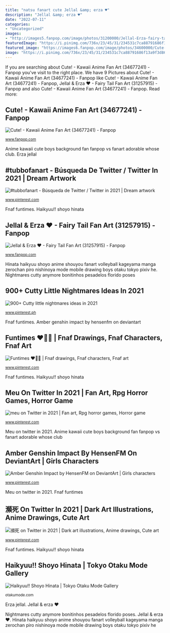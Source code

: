 ```yaml
---
title: "natsu fanart cute Jellal &amp; erza ♥"
description: "Jellal &amp; erza ♥"
date: "2022-07-11"
categories:
- "Uncategorized"
images:
- "http://images5.fanpop.com/image/photos/31200000/Jellal-Erza-fairy-tail-31257915-600-442.jpg"
featuredImage: "https://i.pinimg.com/736x/23/45/31/234531c7ca88791686f13a9f3d860127.jpg"
featured_image: "https://images6.fanpop.com/image/photos/34600000/Cute-kawaii-anime-34677241-1000-1053.jpg"
image: "https://i.pinimg.com/736x/23/45/31/234531c7ca88791686f13a9f3d860127.jpg"
---
```


If you are searching about Cute! - Kawaii Anime Fan Art (34677241) - Fanpop you've visit to the right place. We have 9 Pictures about Cute! - Kawaii Anime Fan Art (34677241) - Fanpop like Cute! - Kawaii Anime Fan Art (34677241) - Fanpop, Jellal &amp; Erza ♥ - Fairy Tail Fan Art (31257915) - Fanpop and also Cute! - Kawaii Anime Fan Art (34677241) - Fanpop. Read more:

## Cute! - Kawaii Anime Fan Art (34677241) - Fanpop

![Cute! - Kawaii Anime Fan Art (34677241) - Fanpop](https://images6.fanpop.com/image/photos/34600000/Cute-kawaii-anime-34677241-1000-1053.jpg "Fnaf funtimes")

<small>www.fanpop.com</small>

Anime kawaii cute boys background fan fanpop vs fanart adorable whose club. Erza jellal

## #tubbofanart - Búsqueda De Twitter / Twitter In 2021 | Dream Artwork

![#tubbofanart - Búsqueda de Twitter / Twitter in 2021 | Dream artwork](https://i.pinimg.com/736x/21/6e/c4/216ec4892f15c1f86b8ef4479a82cdd9.jpg "Anime kawaii cute boys background fan fanpop vs fanart adorable whose club")

<small>www.pinterest.com</small>

Fnaf funtimes. Haikyuu!! shoyo hinata

## Jellal &amp; Erza ♥ - Fairy Tail Fan Art (31257915) - Fanpop

![Jellal &amp; Erza ♥ - Fairy Tail Fan Art (31257915) - Fanpop](http://images5.fanpop.com/image/photos/31200000/Jellal-Erza-fairy-tail-31257915-600-442.jpg "Anime kawaii cute boys background fan fanpop vs fanart adorable whose club")

<small>www.fanpop.com</small>

Hinata haikyuu shoyo anime shouyou fanart volleyball kageyama manga zerochan piro nishinoya mode mobile drawing boys otaku tokyo pixiv he. Nightmares cutty anymore bonitinhos pesadelos florido poses

## 900+ Cutty Little Nightmares Ideas In 2021

![900+ Cutty little nightmares ideas in 2021](https://i.pinimg.com/474x/d0/b2/0b/d0b20b6031b4e6feaa04b0c0f6ef9b44.jpg "Amber genshin impact by hensenfm on deviantart")

<small>www.pinterest.ph</small>

Fnaf funtimes. Amber genshin impact by hensenfm on deviantart

## Funtimes ♥💜💜 | Fnaf Drawings, Fnaf Characters, Fnaf Art

![Funtimes ♥💜💜 | Fnaf drawings, Fnaf characters, Fnaf art](https://i.pinimg.com/736x/ea/16/cd/ea16cd83bc37a757be18d3325f4e1c10--box-night.jpg "Fnaf funtimes")

<small>www.pinterest.com</small>

Fnaf funtimes. Haikyuu!! shoyo hinata

## Meu On Twitter In 2021 | Fan Art, Rpg Horror Games, Horror Game

![meu on Twitter in 2021 | Fan art, Rpg horror games, Horror game](https://i.pinimg.com/736x/a7/fb/9c/a7fb9cf98d38a52070d70954ca99f0a8.jpg "Nightmares cutty anymore bonitinhos pesadelos florido poses")

<small>www.pinterest.com</small>

Meu on twitter in 2021. Anime kawaii cute boys background fan fanpop vs fanart adorable whose club

## Amber Genshin Impact By HensenFM On DeviantArt | Girls Characters

![Amber Genshin Impact by HensenFM on DeviantArt | Girls characters](https://i.pinimg.com/736x/23/45/31/234531c7ca88791686f13a9f3d860127.jpg "Erza jellal")

<small>www.pinterest.com</small>

Meu on twitter in 2021. Fnaf funtimes

## 瀕死 On Twitter In 2021 | Dark Art Illustrations, Anime Drawings, Cute Art

![瀕死 on Twitter in 2021 | Dark art illustrations, Anime drawings, Cute art](https://i.pinimg.com/736x/75/18/1f/75181fe615346f0297256a60300568a7.jpg "900+ cutty little nightmares ideas in 2021")

<small>www.pinterest.com</small>

Fnaf funtimes. Haikyuu!! shoyo hinata

## Haikyuu!! Shoyo Hinata | Tokyo Otaku Mode Gallery

![Haikyuu!! Shoyo Hinata | Tokyo Otaku Mode Gallery](http://dzt1km7tv28ex.cloudfront.net/u/472579053275054080_35s_d.jpg "Amber genshin impact by hensenfm on deviantart")

<small>otakumode.com</small>

Erza jellal. Jellal &amp; erza ♥

Nightmares cutty anymore bonitinhos pesadelos florido poses. Jellal &amp; erza ♥. Hinata haikyuu shoyo anime shouyou fanart volleyball kageyama manga zerochan piro nishinoya mode mobile drawing boys otaku tokyo pixiv he
